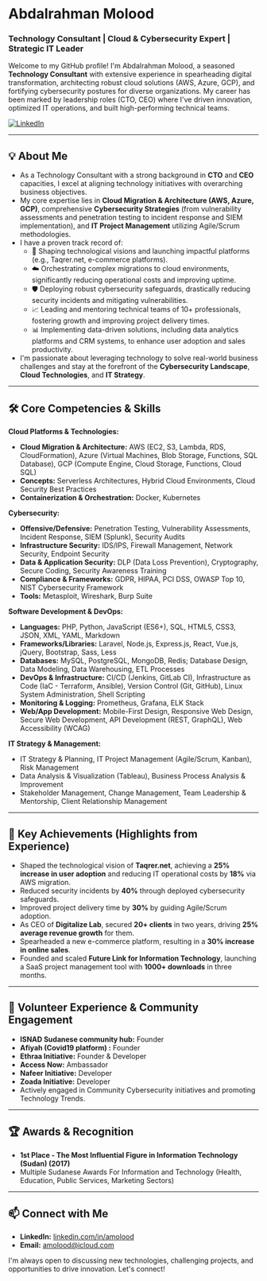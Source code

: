 # Abdalrahman Molood
### Technology Consultant | Cloud & Cybersecurity Expert | Strategic IT Leader

Welcome to my GitHub profile! I'm Abdalrahman Molood, a seasoned **Technology Consultant** with extensive experience in spearheading digital transformation, architecting robust cloud solutions (AWS, Azure, GCP), and fortifying cybersecurity postures for diverse organizations. My career has been marked by leadership roles (CTO, CEO) where I've driven innovation, optimized IT operations, and built high-performing technical teams.

[![LinkedIn](https://img.shields.io/badge/LinkedIn-Abdalrahman%20Molood-blue?style=flat-square&logo=linkedin)](https://linkedin.com/in/amolood)

---

## 💡 About Me

*   As a Technology Consultant with a strong background in **CTO** and **CEO** capacities, I excel at aligning technology initiatives with overarching business objectives.
*   My core expertise lies in **Cloud Migration & Architecture (AWS, Azure, GCP)**, comprehensive **Cybersecurity Strategies** (from vulnerability assessments and penetration testing to incident response and SIEM implementation), and **IT Project Management** utilizing Agile/Scrum methodologies.
*   I have a proven track record of:
    *   🚀 Shaping technological visions and launching impactful platforms (e.g., Taqrer.net, e-commerce platforms).
    *   ☁️ Orchestrating complex migrations to cloud environments, significantly reducing operational costs and improving uptime.
    *   🛡️ Deploying robust cybersecurity safeguards, drastically reducing security incidents and mitigating vulnerabilities.
    *   📈 Leading and mentoring technical teams of 10+ professionals, fostering growth and improving project delivery times.
    *   📊 Implementing data-driven solutions, including data analytics platforms and CRM systems, to enhance user adoption and sales productivity.
*   I'm passionate about leveraging technology to solve real-world business challenges and stay at the forefront of the **Cybersecurity Landscape**, **Cloud Technologies**, and **IT Strategy**.

---

## 🛠️ Core Competencies & Skills

**Cloud Platforms & Technologies:**
*   **Cloud Migration & Architecture:** AWS (EC2, S3, Lambda, RDS, CloudFormation), Azure (Virtual Machines, Blob Storage, Functions, SQL Database), GCP (Compute Engine, Cloud Storage, Functions, Cloud SQL)
*   **Concepts:** Serverless Architectures, Hybrid Cloud Environments, Cloud Security Best Practices
*   **Containerization & Orchestration:** Docker, Kubernetes

**Cybersecurity:**
*   **Offensive/Defensive:** Penetration Testing, Vulnerability Assessments, Incident Response, SIEM (Splunk), Security Audits
*   **Infrastructure Security:** IDS/IPS, Firewall Management, Network Security, Endpoint Security
*   **Data & Application Security:** DLP (Data Loss Prevention), Cryptography, Secure Coding, Security Awareness Training
*   **Compliance & Frameworks:** GDPR, HIPAA, PCI DSS, OWASP Top 10, NIST Cybersecurity Framework
*   **Tools:** Metasploit, Wireshark, Burp Suite

**Software Development & DevOps:**
*   **Languages:** PHP, Python, JavaScript (ES6+), SQL, HTML5, CSS3, JSON, XML, YAML, Markdown
*   **Frameworks/Libraries:** Laravel, Node.js, Express.js, React, Vue.js, jQuery, Bootstrap, Sass, Less
*   **Databases:** MySQL, PostgreSQL, MongoDB, Redis; Database Design, Data Modeling, Data Warehousing, ETL Processes
*   **DevOps & Infrastructure:** CI/CD (Jenkins, GitLab CI), Infrastructure as Code (IaC - Terraform, Ansible), Version Control (Git, GitHub), Linux System Administration, Shell Scripting
*   **Monitoring & Logging:** Prometheus, Grafana, ELK Stack
*   **Web/App Development:** Mobile-First Design, Responsive Web Design, Secure Web Development, API Development (REST, GraphQL), Web Accessibility (WCAG)

**IT Strategy & Management:**
*   IT Strategy & Planning, IT Project Management (Agile/Scrum, Kanban), Risk Management
*   Data Analysis & Visualization (Tableau), Business Process Analysis & Improvement
*   Stakeholder Management, Change Management, Team Leadership & Mentorship, Client Relationship Management

---

## 🚀 Key Achievements (Highlights from Experience)
*   Shaped the technological vision of **Taqrer.net**, achieving a **25% increase in user adoption** and reducing IT operational costs by **18%** via AWS migration.
*   Reduced security incidents by **40%** through deployed cybersecurity safeguards.
*   Improved project delivery time by **30%** by guiding Agile/Scrum adoption.
*   As CEO of **Digitalize Lab**, secured **20+ clients** in two years, driving **25% average revenue growth** for them.
*   Spearheaded a new e-commerce platform, resulting in a **30% increase in online sales**.
*   Founded and scaled **Future Link for Information Technology**, launching a SaaS project management tool with **1000+ downloads** in three months.

---

## 🤝 Volunteer Experience & Community Engagement
*   **ISNAD Sudanese community hub:** Founder
*   **Afiyah (Covid19 platform) :** Founder
*   **Ethraa Initiative:** Founder & Developer
*   **Access Now:** Ambassador
*   **Nafeer Initiative:** Developer
*   **Zoada Initiative:** Developer
*   Actively engaged in Community Cybersecurity initiatives and promoting Technology Trends.

---

## 🏆 Awards & Recognition
*   **1st Place - The Most Influential Figure in Information Technology (Sudan) (2017)**
*   Multiple Sudanese Awards For Information and Technology (Health, Education, Public Services, Marketing Sectors)

---

## 📫 Connect with Me
*   **LinkedIn:** [linkedin.com/in/amolood](https://linkedin.com/in/amolood)
*   **Email:** [amolood@icloud.com](mailto:amolood@icloud.com)

I'm always open to discussing new technologies, challenging projects, and opportunities to drive innovation. Let's connect!
